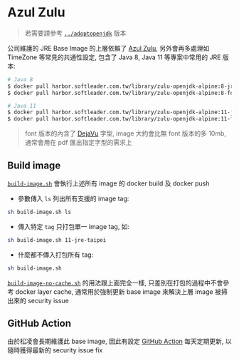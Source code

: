 # Azul Zulu

> 若需要請參考 [`../adoptopenjdk`](../adoptopenjdk) 版本

公司維護的 JRE Base Image 的上層依賴了 [Azul Zulu](https://www.azul.com/products/zulu-enterprise/jdk-comparison-matrix/), 另外會再多處理如 TimeZone 等常見的共通性設定, 包含了 Java 8, Java 11 等專案中常用的 JRE 版本:

```sh
# Java 8
$ docker pull harbor.softleader.com.tw/library/zulu-openjdk-alpine:8-jre-taipei
$ docker pull harbor.softleader.com.tw/library/zulu-openjdk-alpine:8-font-jre-taipei

# Java 11
$ docker pull harbor.softleader.com.tw/library/zulu-openjdk-alpine:11-jre-taipei
$ docker pull harbor.softleader.com.tw/library/zulu-openjdk-alpine:11-font-jre-taipei
```

> font 版本的內含了 [DejaVu](https://dejavu-fonts.github.io/) 字型, image 大約會比無 font 版本的多 10mb, 通常會用在 pdf 匯出指定字型的需求上

## Build image

[`build-image.sh`](./build-image.sh) 會執行上述所有 image 的 docker build 及 docker push

- 參數傳入 `ls` 列出所有支援的 image tag:

```sh
sh build-image.sh ls
```

- 傳入特定 `tag` 只打包單一 image tag, 如:

```sh
sh build-image.sh 11-jre-taipei
```

- 什麼都不傳入打包所有 tag:

```sh
sh build-image.sh 
```

[`build-image-no-cache.sh`](./build-image-no-cache.sh) 的用法跟上面完全一樣, 只差別在打包的過程中不會參考 docker layer cache, 通常用於強制更新 base image 來解決上層 image 被掃出來的 security issue

## GitHub Action

由於松凌會長期維護此 base image, 因此有設定 [GitHub Action](../.github/workflows/azul-zulu.yml) 每天定期更新, 以隨時獲得最新的 security issue fix
